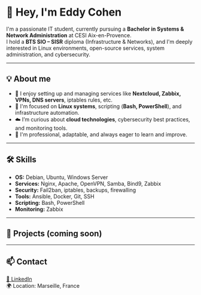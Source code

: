 # 👋 Hey, I'm Eddy Cohen

I'm a passionate IT student, currently pursuing a **Bachelor in Systems & Network Administration** at CESI Aix-en-Provence.  
I hold a **BTS SIO – SISR** diploma (Infrastructure & Networks), and I'm deeply interested in Linux environments, open-source services, system administration, and cybersecurity.

---

## 💡 About me

- 🔧 I enjoy setting up and managing services like **Nextcloud, Zabbix, VPNs, DNS servers**, iptables rules, etc.
- 🐧 I'm focused on **Linux systems**, scripting (**Bash, PowerShell**), and infrastructure automation.
- ☁️ I’m curious about **cloud technologies**, cybersecurity best practices, and monitoring tools.
- 🤝 I'm professional, adaptable, and always eager to learn and improve.

---

## 🛠 Skills

- **OS:** Debian, Ubuntu, Windows Server  
- **Services:** Nginx, Apache, OpenVPN, Samba, Bind9, Zabbix  
- **Security:** Fail2ban, iptables, backups, firewalling  
- **Tools:** Ansible, Docker, Git, SSH  
- **Scripting:** Bash, PowerShell  
- **Monitoring:** Zabbix

---

## 🚀 Projects (coming soon)

---

## 📫 Contact

[📎 LinkedIn](https://www.linkedin.com/in/eddy-cohen/)  
🌍 Location: Marseille, France

